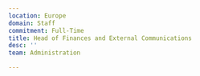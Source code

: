 ```yaml
---
location: Europe
domain: Staff
commitment: Full-Time
title: Head of Finances and External Communications
desc: ''
team: Administration

---
```

